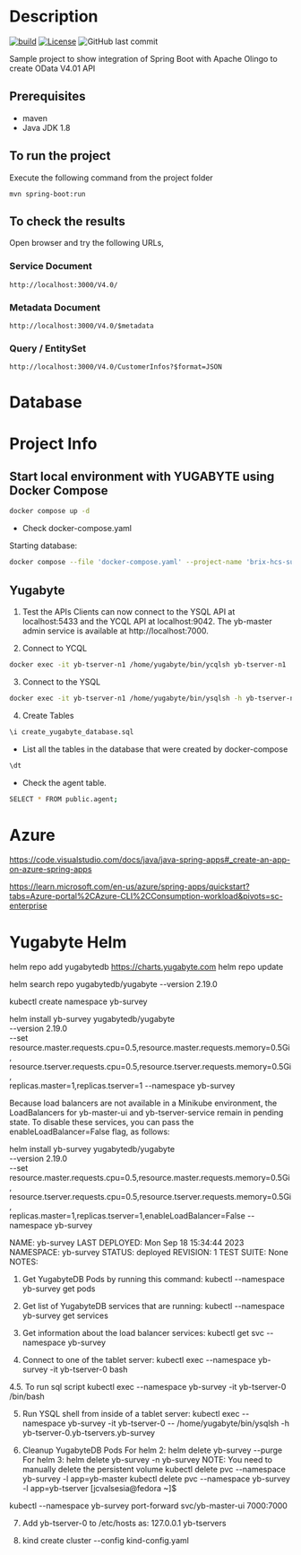 # Description
[![build](https://github.com/subash-m/Spring-Boot-Olingo-OData-V4.01/actions/workflows/maven.yml/badge.svg)](https://github.com/subash-m/Spring-Boot-Olingo-OData-V4.01/actions/workflows/maven.yml)
[![License](https://img.shields.io/badge/license-Apache%202.0-blue.svg)](LICENSE.txt)
![GitHub last commit](https://img.shields.io/github/last-commit/subash-m/Spring-Boot-Olingo-OData-V4.01)

Sample project to show integration of Spring Boot with Apache Olingo to create OData V4.01 API

## Prerequisites

* maven
* Java JDK 1.8

## To run the project

Execute the following command from the project folder

```maven
mvn spring-boot:run
```

## To check the results

Open browser and try the following URLs,

### Service Document

```URL
http://localhost:3000/V4.0/
```

### Metadata Document

```
http://localhost:3000/V4.0/$metadata
```

### Query / EntitySet

```
http://localhost:3000/V4.0/CustomerInfos?$format=JSON
```


# Database
# Project Info

## Start local environment with YUGABYTE using Docker Compose
```sh
docker compose up -d
```
- Check docker-compose.yaml

Starting database:
```sh
docker compose --file 'docker-compose.yaml' --project-name 'brix-hcs-survey' start 
```

## Yugabyte
1. Test the APIs
Clients can now connect to the YSQL API at localhost:5433 and the YCQL API at localhost:9042. The yb-master admin service is available at http://localhost:7000.


2. Connect to YCQL
```bash
docker exec -it yb-tserver-n1 /home/yugabyte/bin/ycqlsh yb-tserver-n1
```


3. Connect to the YSQL
```bash
docker exec -it yb-tserver-n1 /home/yugabyte/bin/ysqlsh -h yb-tserver-n1
```

4. Create Tables
```bash
\i create_yugabyte_database.sql
```


* List all the tables in the database that were created by docker-compose
```bash
\dt 
```

* Check the agent table.
```bash
SELECT * FROM public.agent;
```


# Azure

https://code.visualstudio.com/docs/java/java-spring-apps#_create-an-app-on-azure-spring-apps

https://learn.microsoft.com/en-us/azure/spring-apps/quickstart?tabs=Azure-portal%2CAzure-CLI%2CConsumption-workload&pivots=sc-enterprise



# Yugabyte Helm
helm repo add yugabytedb https://charts.yugabyte.com
helm repo update

helm search repo yugabytedb/yugabyte --version 2.19.0

kubectl create namespace yb-survey

helm install yb-survey yugabytedb/yugabyte \
--version 2.19.0 \
--set resource.master.requests.cpu=0.5,resource.master.requests.memory=0.5Gi,\
resource.tserver.requests.cpu=0.5,resource.tserver.requests.memory=0.5Gi,\
replicas.master=1,replicas.tserver=1 --namespace yb-survey

Because load balancers are not available in a Minikube environment, the LoadBalancers for yb-master-ui and yb-tserver-service remain in pending state. To disable these services, you can pass the enableLoadBalancer=False flag, as follows:

helm install yb-survey yugabytedb/yugabyte \
--version 2.19.0 \
--set resource.master.requests.cpu=0.5,resource.master.requests.memory=0.5Gi,\
resource.tserver.requests.cpu=0.5,resource.tserver.requests.memory=0.5Gi,\
replicas.master=1,replicas.tserver=1,enableLoadBalancer=False --namespace yb-survey

NAME: yb-survey
LAST DEPLOYED: Mon Sep 18 15:34:44 2023
NAMESPACE: yb-survey
STATUS: deployed
REVISION: 1
TEST SUITE: None
NOTES:
1. Get YugabyteDB Pods by running this command:
  kubectl --namespace yb-survey get pods

2. Get list of YugabyteDB services that are running:
  kubectl --namespace yb-survey get services

3. Get information about the load balancer services:
  kubectl get svc --namespace yb-survey

4. Connect to one of the tablet server:
  kubectl exec --namespace yb-survey -it yb-tserver-0 bash

4.5. To run sql script
kubectl exec --namespace yb-survey -it yb-tserver-0 /bin/bash

5. Run YSQL shell from inside of a tablet server:
  kubectl exec --namespace yb-survey -it yb-tserver-0 -- /home/yugabyte/bin/ysqlsh -h yb-tserver-0.yb-tservers.yb-survey

6. Cleanup YugabyteDB Pods
  For helm 2:
  helm delete yb-survey --purge
  For helm 3:
  helm delete yb-survey -n yb-survey
  NOTE: You need to manually delete the persistent volume
  kubectl delete pvc --namespace yb-survey -l app=yb-master
  kubectl delete pvc --namespace yb-survey -l app=yb-tserver
[jcvalsesia@fedora ~]$ 


kubectl --namespace yb-survey port-forward svc/yb-master-ui 7000:7000

7. Add yb-tserver-0 to /etc/hosts as:
127.0.0.1 yb-tservers


8. kind create cluster --config kind-config.yaml
